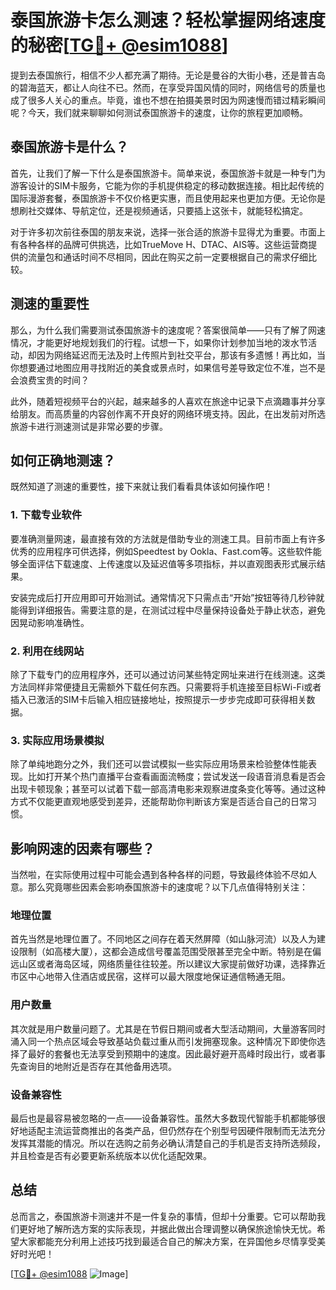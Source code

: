 # 泰国旅游卡怎么测速？轻松掌握网络速度的秘密[[TG💪+ @esim1088](https://t.me/s/esim1088)]

提到去泰国旅行，相信不少人都充满了期待。无论是曼谷的大街小巷，还是普吉岛的碧海蓝天，都让人向往不已。然而，在享受异国风情的同时，网络信号的质量也成了很多人关心的重点。毕竟，谁也不想在拍摄美景时因为网速慢而错过精彩瞬间呢？今天，我们就来聊聊如何测试泰国旅游卡的速度，让你的旅程更加顺畅。

## 泰国旅游卡是什么？

首先，让我们了解一下什么是泰国旅游卡。简单来说，泰国旅游卡就是一种专门为游客设计的SIM卡服务，它能为你的手机提供稳定的移动数据连接。相比起传统的国际漫游套餐，泰国旅游卡不仅价格更实惠，而且使用起来也更加方便。无论你是想刷社交媒体、导航定位，还是视频通话，只要插上这张卡，就能轻松搞定。

对于许多初次前往泰国的朋友来说，选择一张合适的旅游卡显得尤为重要。市面上有各种各样的品牌可供挑选，比如TrueMove H、DTAC、AIS等。这些运营商提供的流量包和通话时间不尽相同，因此在购买之前一定要根据自己的需求仔细比较。

## 测速的重要性

那么，为什么我们需要测试泰国旅游卡的速度呢？答案很简单——只有了解了网速情况，才能更好地规划我们的行程。试想一下，如果你计划参加当地的泼水节活动，却因为网络延迟而无法及时上传照片到社交平台，那该有多遗憾！再比如，当你想要通过地图应用寻找附近的美食或景点时，如果信号差导致定位不准，岂不是会浪费宝贵的时间？

此外，随着短视频平台的兴起，越来越多的人喜欢在旅途中记录下点滴趣事并分享给朋友。而高质量的内容创作离不开良好的网络环境支持。因此，在出发前对所选旅游卡进行测速测试是非常必要的步骤。

## 如何正确地测速？

既然知道了测速的重要性，接下来就让我们看看具体该如何操作吧！

### 1. 下载专业软件

要准确测量网速，最直接有效的方法就是借助专业的测速工具。目前市面上有许多优秀的应用程序可供选择，例如Speedtest by Ookla、Fast.com等。这些软件能够全面评估下载速度、上传速度以及延迟值等多项指标，并以直观图表形式展示结果。

安装完成后打开应用即可开始测试。通常情况下只需点击“开始”按钮等待几秒钟就能得到详细报告。需要注意的是，在测试过程中尽量保持设备处于静止状态，避免因晃动影响准确性。

### 2. 利用在线网站

除了下载专门的应用程序外，还可以通过访问某些特定网址来进行在线测速。这类方法同样非常便捷且无需额外下载任何东西。只需要将手机连接至目标Wi-Fi或者插入已激活的SIM卡后输入相应链接地址，按照提示一步步完成即可获得相关数据。

### 3. 实际应用场景模拟

除了单纯地跑分之外，我们还可以尝试模拟一些实际应用场景来检验整体性能表现。比如打开某个热门直播平台查看画面流畅度；尝试发送一段语音消息看是否会出现卡顿现象；甚至可以试着下载一部高清电影来观察进度条变化等等。通过这种方式不仅能更直观地感受到差异，还能帮助你判断该方案是否适合自己的日常习惯。

## 影响网速的因素有哪些？

当然啦，在实际使用过程中可能会遇到各种各样的问题，导致最终体验不尽如人意。那么究竟哪些因素会影响泰国旅游卡的速度呢？以下几点值得特别关注：

### 地理位置

首先当然是地理位置了。不同地区之间存在着天然屏障（如山脉河流）以及人为建设限制（如高楼大厦），这都会造成信号覆盖范围受限甚至完全中断。特别是在偏远山区或者海岛区域，网络质量往往较差。所以建议大家提前做好功课，选择靠近市区中心地带入住酒店或民宿，这样可以最大限度地保证通信畅通无阻。

### 用户数量

其次就是用户数量问题了。尤其是在节假日期间或者大型活动期间，大量游客同时涌入同一个热点区域会导致基站负载过重从而引发拥塞现象。这种情况下即使你选择了最好的套餐也无法享受到预期中的速度。因此最好避开高峰时段出行，或者事先查询目的地附近是否存在其他备用选项。

### 设备兼容性

最后也是最容易被忽略的一点——设备兼容性。虽然大多数现代智能手机都能够很好地适配主流运营商推出的各类产品，但仍然存在个别型号因硬件限制而无法充分发挥其潜能的情况。所以在选购之前务必确认清楚自己的手机是否支持所选频段，并且检查是否有必要更新系统版本以优化适配效果。

## 总结

总而言之，泰国旅游卡测速并不是一件复杂的事情，但却十分重要。它可以帮助我们更好地了解所选方案的实际表现，并据此做出合理调整以确保旅途愉快无忧。希望大家都能充分利用上述技巧找到最适合自己的解决方案，在异国他乡尽情享受美好时光吧！

[[TG💪+ @esim1088](https://t.me/s/esim1088) ![Image](https://i.postimg.cc/4NQfJmqS/Snipaste-2025-05-13-00-14-12.png)]